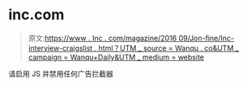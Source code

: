 # inc.com

> 原文:[https://www . Inc . com/magazine/2016 09/Jon-fine/Inc-interview-craigslist . html？UTM _ source = Wanqu . co&UTM _ campaign = Wanqu+Daily&UTM _ medium = website](https://www.inc.com/magazine/201609/jon-fine/inc-interview-craigslist.html?utm_source=wanqu.co&utm_campaign=Wanqu+Daily&utm_medium=website)

请启用 JS 并禁用任何广告拦截器